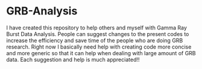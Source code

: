 # GRB-Analysis
I have created this repository to help others and myself with Gamma Ray Burst Data Analysis.
People can suggest changes to the present codes to increase the efficiency and save time of the people who are doing GRB research.
Right now I basically need help with creating code more concise and more generic so that it can help when dealing with large amount of GRB data.
Each suggestion and help is much appreciated!!
